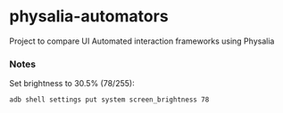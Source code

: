 # physalia-automators
Project to compare UI Automated interaction frameworks using Physalia

### Notes

Set brightness to 30.5\% (78/255):

```
adb shell settings put system screen_brightness 78
```

